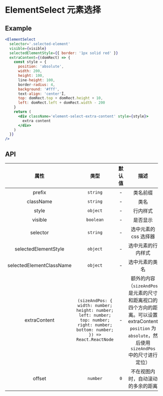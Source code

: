 # ElementSelect 元素选择

## Example

```jsx
<ElementSelect 
  selector='.selected-element' 
  visible={visible} 
  selectedElementStyle={{ border: '1px solid red' }} 
  extraContent={(domRect) => {
    const style = {
      position: 'absolute',
      width: 200,
      height: 100,
      line-height: 100,
      border-radius: 4,
      background: '#fff',
      text-align: 'center'Î,
      top: domRect.top + domRect.height + 10,
      left: domRect.left + domRect.width - 200
    }
    return (
      <div className='element-select-extra-content' style={style}>
        extra content
      </div>
    )
  }} 
/>
```

## API

|           属性           |                                                              类型                                                               | 默认值 |                                                                           描述                                                                            |
|:------------------------:|:-------------------------------------------------------------------------------------------------------------------------------:|:------:|:---------------------------------------------------------------------------------------------------------------------------------------------------------:|
|          prefix          |                                                            `string`                                                             |   -    |                                                                         类名前缀                                                                          |
|        className         |                                                            `string`                                                             |   -    |                                                                           类名                                                                            |
|          style           |                                                            `object`                                                             |   -    |                                                                         行内样式                                                                          |
|         visible          |                                                            `boolean`                                                            |   -    |                                                                         是否显示                                                                          |
|         selector         |                                                            `string`                                                             |   -    |                                                                   选中元素的 css 选择器                                                                   |
|   selectedElementStyle   |                                                            `object`                                                             |   -    |                                                                    选中元素的行内样式                                                                     |
| selectedElementClassName |                                                            `object`                                                             |   -    |                                                                      选中元素的类名                                                                       |
|       extraContent       | `(sizeAndPos: { width: number; height: number; left: number; top: number; right: number; bottom: number; }) => React.ReactNode` |   -    | 额外的内容（`sizeAndPos` 是元素的尺寸和距离视口的四个方向的距离。可以设置 extraContent `position` 为 `absolute`，然后使用 `sizeAndPos` 中的尺寸进行定位） |
|          offset          |                                                            `number`                                                             |  `0`   |                                                            不在视图内时，自动滚动的多余的距离                                                             |
